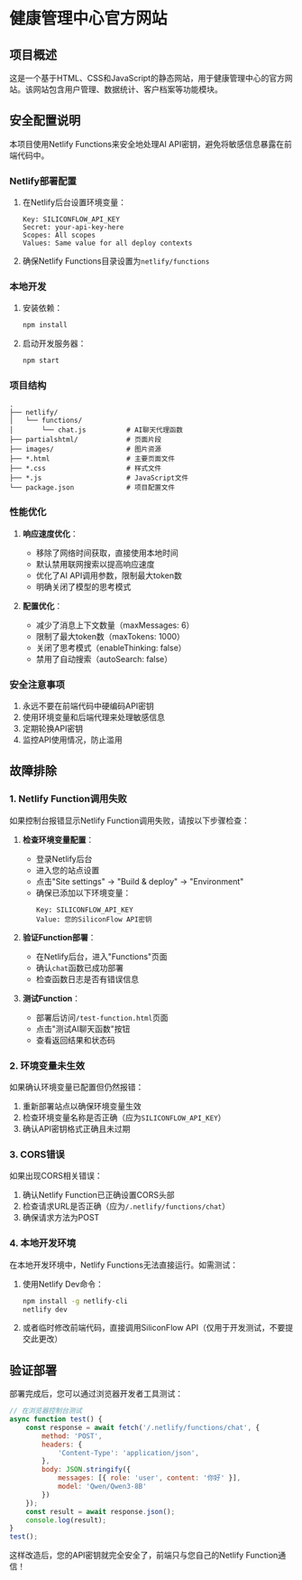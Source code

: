 # 健康管理中心官方网站

## 项目概述

这是一个基于HTML、CSS和JavaScript的静态网站，用于健康管理中心的官方网站。该网站包含用户管理、数据统计、客户档案等功能模块。

## 安全配置说明

本项目使用Netlify Functions来安全地处理AI API密钥，避免将敏感信息暴露在前端代码中。

### Netlify部署配置

1. 在Netlify后台设置环境变量：
   ```
   Key: SILICONFLOW_API_KEY
   Secret: your-api-key-here
   Scopes: All scopes
   Values: Same value for all deploy contexts
   ```

2. 确保Netlify Functions目录设置为`netlify/functions`

### 本地开发

1. 安装依赖：
   ```bash
   npm install
   ```

2. 启动开发服务器：
   ```bash
   npm start
   ```

### 项目结构

```
.
├── netlify/
│   └── functions/
│       └── chat.js          # AI聊天代理函数
├── partialshtml/            # 页面片段
├── images/                  # 图片资源
├── *.html                   # 主要页面文件
├── *.css                    # 样式文件
├── *.js                     # JavaScript文件
└── package.json             # 项目配置文件
```

### 性能优化

1. **响应速度优化**：
   - 移除了网络时间获取，直接使用本地时间
   - 默认禁用联网搜索以提高响应速度
   - 优化了AI API调用参数，限制最大token数
   - 明确关闭了模型的思考模式

2. **配置优化**：
   - 减少了消息上下文数量（maxMessages: 6）
   - 限制了最大token数（maxTokens: 1000）
   - 关闭了思考模式（enableThinking: false）
   - 禁用了自动搜索（autoSearch: false）

### 安全注意事项

1. 永远不要在前端代码中硬编码API密钥
2. 使用环境变量和后端代理来处理敏感信息
3. 定期轮换API密钥
4. 监控API使用情况，防止滥用

## 故障排除

### 1. Netlify Function调用失败

如果控制台报错显示Netlify Function调用失败，请按以下步骤检查：

1. **检查环境变量配置**：
   - 登录Netlify后台
   - 进入您的站点设置
   - 点击"Site settings" → "Build & deploy" → "Environment"
   - 确保已添加以下环境变量：
     ```
     Key: SILICONFLOW_API_KEY
     Value: 您的SiliconFlow API密钥
     ```

2. **验证Function部署**：
   - 在Netlify后台，进入"Functions"页面
   - 确认`chat`函数已成功部署
   - 检查函数日志是否有错误信息

3. **测试Function**：
   - 部署后访问`/test-function.html`页面
   - 点击"测试AI聊天函数"按钮
   - 查看返回结果和状态码

### 2. 环境变量未生效

如果确认环境变量已配置但仍然报错：

1. 重新部署站点以确保环境变量生效
2. 检查环境变量名称是否正确（应为`SILICONFLOW_API_KEY`）
3. 确认API密钥格式正确且未过期

### 3. CORS错误

如果出现CORS相关错误：

1. 确认Netlify Function已正确设置CORS头部
2. 检查请求URL是否正确（应为`/.netlify/functions/chat`）
3. 确保请求方法为POST

### 4. 本地开发环境

在本地开发环境中，Netlify Functions无法直接运行。如需测试：

1. 使用Netlify Dev命令：
   ```bash
   npm install -g netlify-cli
   netlify dev
   ```

2. 或者临时修改前端代码，直接调用SiliconFlow API（仅用于开发测试，不要提交此更改）

## 验证部署

部署完成后，您可以通过浏览器开发者工具测试：

```javascript
// 在浏览器控制台测试
async function test() {
    const response = await fetch('/.netlify/functions/chat', {
        method: 'POST',
        headers: {
            'Content-Type': 'application/json',
        },
        body: JSON.stringify({
            messages: [{ role: 'user', content: '你好' }],
            model: 'Qwen/Qwen3-8B'
        })
    });
    const result = await response.json();
    console.log(result);
}
test();
```

这样改造后，您的API密钥就完全安全了，前端只与您自己的Netlify Function通信！